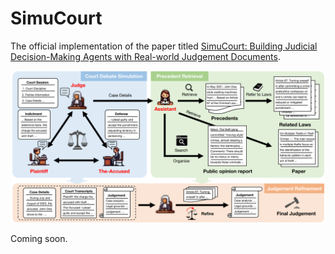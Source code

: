 # SimuCourt

The official implementation of the paper titled [SimuCourt: Building Judicial Decision-Making Agents with Real-world Judgement Documents](xxxxx). 

![Overview of our multi-agent framework for Judicial Decision-Making](https://github.com/Hezhitao2021/SimuCourt/blob/main/Framework.png)

Coming soon.
